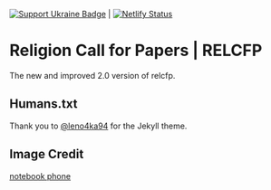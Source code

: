 [![Support Ukraine Badge](https://bit.ly/support-ukraine-now)](https://github.com/support-ukraine/support-ukraine) | [![Netlify Status](https://api.netlify.com/api/v1/badges/8107c3d7-33d5-4a0d-ad6e-a142cbce15fb/deploy-status)](https://app.netlify.com/sites/relcfp/deploys)

# Religion Call for Papers | RELCFP
The new and improved 2.0 version of relcfp.

## Humans.txt
Thank you to [@leno4ka94](https://github.com/leno4ka94) for the Jekyll theme.


## Image Credit
[notebook phone](https://pixabay.com/images/id-2846221/)
